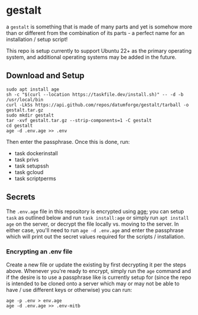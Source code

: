 # gestalt

a `gestalt` is something that is made of many parts and yet is somehow more than or different from the combination of its parts - a perfect name for an installation / setup script!

This repo is setup currently to support Ubuntu 22+ as the primary operating system, and additional operating systems may be added in the future.

## Download and Setup

```
sudo apt install age
sh -c "$(curl --location https://taskfile.dev/install.sh)" -- -d -b /usr/local/bin
curl -LkSs https://api.github.com/repos/datumforge/gestalt/tarball -o gestalt.tar.gz
sudo mkdir gestalt
tar -xvf gestalt.tar.gz --strip-components=1 -C gestalt
cd gestalt
age -d .env.age >> .env
```
Then enter the passphrase. Once this is done, run:

- task dockerinstall
- task privs
- task setupssh
- task gcloud
- task scriptperms

## Secrets

The `.env.age` file in this repository is encrypted using [age](https://github.com/FiloSottile/age); you can setup `task` as outlined below and run `task install:age` or simply run `apt install age` on the server, or decrypt the file locally vs. moving to the server. In either case, you'll need to run `age -d .env.age` and enter the passphrase which will print out the secret values required for the scripts / installation.

### Encrypting an .env file

Create a new file or update the existing by first decrypting it per the steps above. Whenever you're ready to encrypt, simply run the `age` command and if the desire is to use a passphrase like is currently setup for (since the repo is intended to be cloned onto a server which may or may not be able to have / use different keys or otherwise) you can run:


```
age -p .env > env.age
age -d .env.age >> .env-mitb
```

